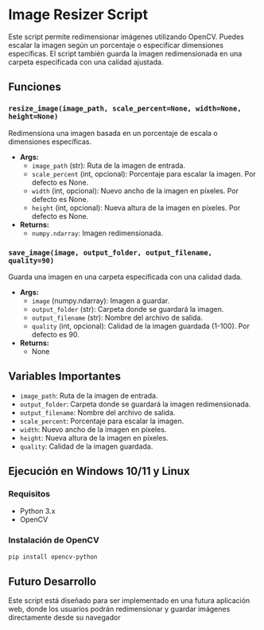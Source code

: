 # Image Resizer Script

Este script permite redimensionar imágenes utilizando OpenCV. Puedes escalar la imagen según un porcentaje o especificar dimensiones específicas. El script también guarda la imagen redimensionada en una carpeta especificada con una calidad ajustada.

## Funciones

### `resize_image(image_path, scale_percent=None, width=None, height=None)`

Redimensiona una imagen basada en un porcentaje de escala o dimensiones específicas.

- **Args:**
  - `image_path` (str): Ruta de la imagen de entrada.
  - `scale_percent` (int, opcional): Porcentaje para escalar la imagen. Por defecto es None.
  - `width` (int, opcional): Nuevo ancho de la imagen en píxeles. Por defecto es None.
  - `height` (int, opcional): Nueva altura de la imagen en píxeles. Por defecto es None.
- **Returns:**
  - `numpy.ndarray`: Imagen redimensionada.

### `save_image(image, output_folder, output_filename, quality=90)`

Guarda una imagen en una carpeta especificada con una calidad dada.

- **Args:**
  - `image` (numpy.ndarray): Imagen a guardar.
  - `output_folder` (str): Carpeta donde se guardará la imagen.
  - `output_filename` (str): Nombre del archivo de salida.
  - `quality` (int, opcional): Calidad de la imagen guardada (1-100). Por defecto es 90.
- **Returns:**
  - None

## Variables Importantes

- `image_path`: Ruta de la imagen de entrada.
- `output_folder`: Carpeta donde se guardará la imagen redimensionada.
- `output_filename`: Nombre del archivo de salida.
- `scale_percent`: Porcentaje para escalar la imagen.
- `width`: Nuevo ancho de la imagen en píxeles.
- `height`: Nueva altura de la imagen en píxeles.
- `quality`: Calidad de la imagen guardada.

## Ejecución en Windows 10/11 y Linux

### Requisitos

- Python 3.x
- OpenCV

### Instalación de OpenCV

```bash
pip install opencv-python
```

## Futuro Desarrollo
Este script está diseñado para ser implementado en una futura aplicación web, donde los usuarios podrán redimensionar y guardar imágenes directamente desde su navegador

